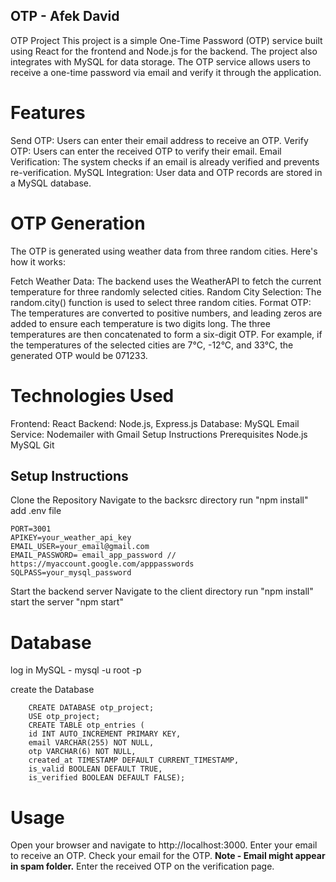## OTP - Afek David
OTP Project
This project is a simple One-Time Password (OTP) service built using React for the frontend and Node.js for the backend. The project also integrates with MySQL for data storage. The OTP service allows users to receive a one-time password via email and verify it through the application.

# Features
Send OTP: Users can enter their email address to receive an OTP.
Verify OTP: Users can enter the received OTP to verify their email.
Email Verification: The system checks if an email is already verified and prevents re-verification.
MySQL Integration: User data and OTP records are stored in a MySQL database.

# OTP Generation
The OTP is generated using weather data from three random cities. Here's how it works:

Fetch Weather Data: The backend uses the WeatherAPI to fetch the current temperature for three randomly selected cities.
Random City Selection: The random.city() function is used to select three random cities.
Format OTP: The temperatures are converted to positive numbers, and leading zeros are added to ensure each temperature is two digits long. The three temperatures are then concatenated to form a six-digit OTP.
For example, if the temperatures of the selected cities are 7°C, -12°C, and 33°C, the generated OTP would be 071233.

# Technologies Used
Frontend: React
Backend: Node.js, Express.js
Database: MySQL
Email Service: Nodemailer with Gmail
Setup Instructions
Prerequisites
Node.js
MySQL
Git


## Setup Instructions
Clone the Repository
Navigate to the backsrc directory
run "npm install"
add .env file

    PORT=3001
    APIKEY=your_weather_api_key
    EMAIL_USER=your_email@gmail.com
    EMAIL_PASSWORD= email_app_password //  https://myaccount.google.com/apppasswords
    SQLPASS=your_mysql_password

Start the backend server
Navigate to the client directory
run "npm install"
start the server "npm start"

# Database
log in MySQL - 
mysql -u root -p

create the Database

        CREATE DATABASE otp_project;
        USE otp_project;
        CREATE TABLE otp_entries (
        id INT AUTO_INCREMENT PRIMARY KEY,
        email VARCHAR(255) NOT NULL,
        otp VARCHAR(6) NOT NULL,
        created_at TIMESTAMP DEFAULT CURRENT_TIMESTAMP,
        is_valid BOOLEAN DEFAULT TRUE,
        is_verified BOOLEAN DEFAULT FALSE);

# Usage
Open your browser and navigate to http://localhost:3000.
Enter your email to receive an OTP.
Check your email for the OTP.
**Note - Email might appear in spam folder.**
Enter the received OTP on the verification page.
